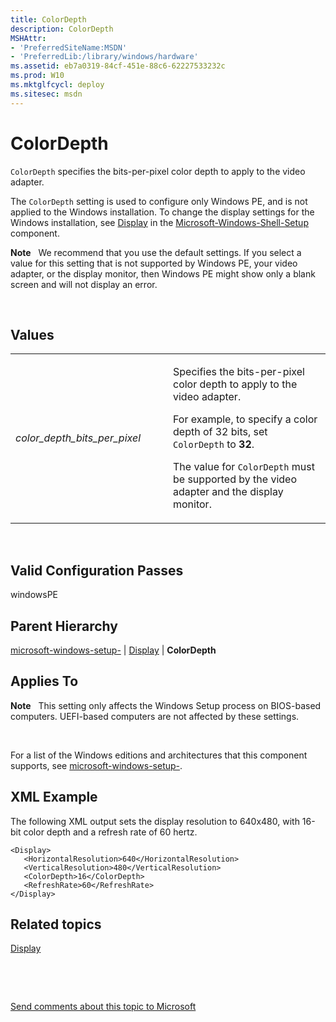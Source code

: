 ```yaml
---
title: ColorDepth
description: ColorDepth
MSHAttr:
- 'PreferredSiteName:MSDN'
- 'PreferredLib:/library/windows/hardware'
ms.assetid: eb7a0319-84cf-451e-88c6-62227533232c
ms.prod: W10
ms.mktglfcycl: deploy
ms.sitesec: msdn
---
```


# ColorDepth


`ColorDepth` specifies the bits-per-pixel color depth to apply to the video adapter.

The `ColorDepth` setting is used to configure only Windows PE, and is not applied to the Windows installation. To change the display settings for the Windows installation, see [Display](microsoft-windows-shell-setupdisplay.md) in the [Microsoft-Windows-Shell-Setup](microsoft-windows-shell-setup.md) component.

**Note**  
We recommend that you use the default settings. If you select a value for this setting that is not supported by Windows PE, your video adapter, or the display monitor, then Windows PE might show only a blank screen and will not display an error.

 

## Values


<table>
<colgroup>
<col width="50%" />
<col width="50%" />
</colgroup>
<tbody>
<tr class="odd">
<td><p><em>color_depth_bits_per_pixel</em></p></td>
<td><p>Specifies the bits-per-pixel color depth to apply to the video adapter.</p>
<p>For example, to specify a color depth of 32 bits, set <code>ColorDepth</code> to <strong>32</strong>.</p>
<p>The value for <code>ColorDepth</code> must be supported by the video adapter and the display monitor.</p></td>
</tr>
</tbody>
</table>

 

## Valid Configuration Passes


windowsPE

## Parent Hierarchy


[microsoft-windows-setup-](microsoft-windows-setup-.md) | [Display](microsoft-windows-setup-display.md) | **ColorDepth**

## Applies To


**Note**  
This setting only affects the Windows Setup process on BIOS-based computers. UEFI-based computers are not affected by these settings.

 

For a list of the Windows editions and architectures that this component supports, see [microsoft-windows-setup-](microsoft-windows-setup-.md).

## XML Example


The following XML output sets the display resolution to 640x480, with 16-bit color depth and a refresh rate of 60 hertz.

``` syntax
<Display>
   <HorizontalResolution>640</HorizontalResolution>
   <VerticalResolution>480</VerticalResolution>
   <ColorDepth>16</ColorDepth>
   <RefreshRate>60</RefreshRate>
</Display>
```

## Related topics


[Display](microsoft-windows-setup-display.md)

 

 

[Send comments about this topic to Microsoft](mailto:wsddocfb@microsoft.com?subject=Documentation%20feedback%20%5Bp_unattend\p_unattend%5D:%20ColorDepth%20%20RELEASE:%20%2810/3/2016%29&body=%0A%0APRIVACY%20STATEMENT%0A%0AWe%20use%20your%20feedback%20to%20improve%20the%20documentation.%20We%20don't%20use%20your%20email%20address%20for%20any%20other%20purpose,%20and%20we'll%20remove%20your%20email%20address%20from%20our%20system%20after%20the%20issue%20that%20you're%20reporting%20is%20fixed.%20While%20we're%20working%20to%20fix%20this%20issue,%20we%20might%20send%20you%20an%20email%20message%20to%20ask%20for%20more%20info.%20Later,%20we%20might%20also%20send%20you%20an%20email%20message%20to%20let%20you%20know%20that%20we've%20addressed%20your%20feedback.%0A%0AFor%20more%20info%20about%20Microsoft's%20privacy%20policy,%20see%20http://privacy.microsoft.com/default.aspx. "Send comments about this topic to Microsoft")






